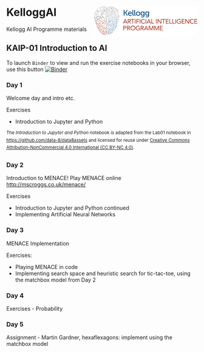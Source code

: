# KelloggAI <img src="notebooks/kaip_logo_header.png" align="right">

Kellogg AI Programme materials

## KAIP-01 Introduction to AI

To launch `Binder` to view and run the exercise notebooks in your browser, use this button [![Binder](https://mybinder.org/badge.svg)](https://mybinder.org/v2/gh/KelloggAIProgramme/KAIP_notebooks/master)

### Day 1

Welcome day and intro etc.

Exercises
- Introduction to Jupyter and Python

<sup>The *Introduction to Jupyter and Python* notebook is adapted from the Lab01 notebook in https://github.com/data-8/data8assets and licensed for reuse under [Creative Commons Attribution-NonCommercial 4.0 International (CC BY-NC 4.0)](http://creativecommons.org/licenses/by-nc/4.0/).</sup>

### Day 2

Introduction to MENACE! Play MENACE online http://mscroggs.co.uk/menace/

Exercises
- Introduction to Jupyter and Python continued
-  Implementing Artificial Neural Networks


### Day 3

MENACE Implementation

Exercises:
- Playing MENACE in code
- Implementing search space and heuristic search for tic-tac-toe, using the matchbox model from Day 2

### Day 4

Exercises - Probability

### Day 5

Assignment - Martin Gardner, hexaflexagons: implement using the matchbox model
